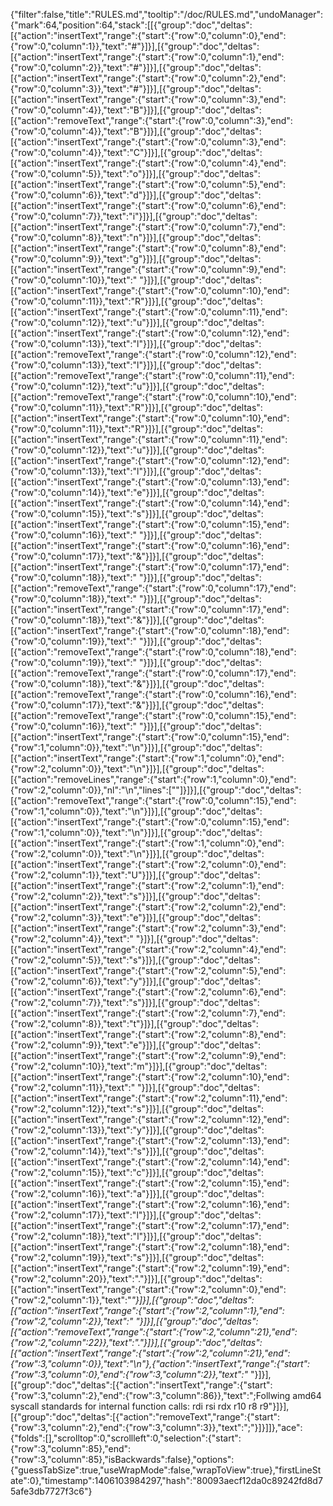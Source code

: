 {"filter":false,"title":"RULES.md","tooltip":"/doc/RULES.md","undoManager":{"mark":64,"position":64,"stack":[[{"group":"doc","deltas":[{"action":"insertText","range":{"start":{"row":0,"column":0},"end":{"row":0,"column":1}},"text":"#"}]}],[{"group":"doc","deltas":[{"action":"insertText","range":{"start":{"row":0,"column":1},"end":{"row":0,"column":2}},"text":"#"}]}],[{"group":"doc","deltas":[{"action":"insertText","range":{"start":{"row":0,"column":2},"end":{"row":0,"column":3}},"text":"#"}]}],[{"group":"doc","deltas":[{"action":"insertText","range":{"start":{"row":0,"column":3},"end":{"row":0,"column":4}},"text":"B"}]}],[{"group":"doc","deltas":[{"action":"removeText","range":{"start":{"row":0,"column":3},"end":{"row":0,"column":4}},"text":"B"}]}],[{"group":"doc","deltas":[{"action":"insertText","range":{"start":{"row":0,"column":3},"end":{"row":0,"column":4}},"text":"C"}]}],[{"group":"doc","deltas":[{"action":"insertText","range":{"start":{"row":0,"column":4},"end":{"row":0,"column":5}},"text":"o"}]}],[{"group":"doc","deltas":[{"action":"insertText","range":{"start":{"row":0,"column":5},"end":{"row":0,"column":6}},"text":"d"}]}],[{"group":"doc","deltas":[{"action":"insertText","range":{"start":{"row":0,"column":6},"end":{"row":0,"column":7}},"text":"i"}]}],[{"group":"doc","deltas":[{"action":"insertText","range":{"start":{"row":0,"column":7},"end":{"row":0,"column":8}},"text":"n"}]}],[{"group":"doc","deltas":[{"action":"insertText","range":{"start":{"row":0,"column":8},"end":{"row":0,"column":9}},"text":"g"}]}],[{"group":"doc","deltas":[{"action":"insertText","range":{"start":{"row":0,"column":9},"end":{"row":0,"column":10}},"text":" "}]}],[{"group":"doc","deltas":[{"action":"insertText","range":{"start":{"row":0,"column":10},"end":{"row":0,"column":11}},"text":"R"}]}],[{"group":"doc","deltas":[{"action":"insertText","range":{"start":{"row":0,"column":11},"end":{"row":0,"column":12}},"text":"u"}]}],[{"group":"doc","deltas":[{"action":"insertText","range":{"start":{"row":0,"column":12},"end":{"row":0,"column":13}},"text":"l"}]}],[{"group":"doc","deltas":[{"action":"removeText","range":{"start":{"row":0,"column":12},"end":{"row":0,"column":13}},"text":"l"}]}],[{"group":"doc","deltas":[{"action":"removeText","range":{"start":{"row":0,"column":11},"end":{"row":0,"column":12}},"text":"u"}]}],[{"group":"doc","deltas":[{"action":"removeText","range":{"start":{"row":0,"column":10},"end":{"row":0,"column":11}},"text":"R"}]}],[{"group":"doc","deltas":[{"action":"insertText","range":{"start":{"row":0,"column":10},"end":{"row":0,"column":11}},"text":"R"}]}],[{"group":"doc","deltas":[{"action":"insertText","range":{"start":{"row":0,"column":11},"end":{"row":0,"column":12}},"text":"u"}]}],[{"group":"doc","deltas":[{"action":"insertText","range":{"start":{"row":0,"column":12},"end":{"row":0,"column":13}},"text":"l"}]}],[{"group":"doc","deltas":[{"action":"insertText","range":{"start":{"row":0,"column":13},"end":{"row":0,"column":14}},"text":"e"}]}],[{"group":"doc","deltas":[{"action":"insertText","range":{"start":{"row":0,"column":14},"end":{"row":0,"column":15}},"text":"s"}]}],[{"group":"doc","deltas":[{"action":"insertText","range":{"start":{"row":0,"column":15},"end":{"row":0,"column":16}},"text":" "}]}],[{"group":"doc","deltas":[{"action":"insertText","range":{"start":{"row":0,"column":16},"end":{"row":0,"column":17}},"text":"&"}]}],[{"group":"doc","deltas":[{"action":"insertText","range":{"start":{"row":0,"column":17},"end":{"row":0,"column":18}},"text":" "}]}],[{"group":"doc","deltas":[{"action":"removeText","range":{"start":{"row":0,"column":17},"end":{"row":0,"column":18}},"text":" "}]}],[{"group":"doc","deltas":[{"action":"insertText","range":{"start":{"row":0,"column":17},"end":{"row":0,"column":18}},"text":"&"}]}],[{"group":"doc","deltas":[{"action":"insertText","range":{"start":{"row":0,"column":18},"end":{"row":0,"column":19}},"text":" "}]}],[{"group":"doc","deltas":[{"action":"removeText","range":{"start":{"row":0,"column":18},"end":{"row":0,"column":19}},"text":" "}]}],[{"group":"doc","deltas":[{"action":"removeText","range":{"start":{"row":0,"column":17},"end":{"row":0,"column":18}},"text":"&"}]}],[{"group":"doc","deltas":[{"action":"removeText","range":{"start":{"row":0,"column":16},"end":{"row":0,"column":17}},"text":"&"}]}],[{"group":"doc","deltas":[{"action":"removeText","range":{"start":{"row":0,"column":15},"end":{"row":0,"column":16}},"text":" "}]}],[{"group":"doc","deltas":[{"action":"insertText","range":{"start":{"row":0,"column":15},"end":{"row":1,"column":0}},"text":"\n"}]}],[{"group":"doc","deltas":[{"action":"insertText","range":{"start":{"row":1,"column":0},"end":{"row":2,"column":0}},"text":"\n"}]}],[{"group":"doc","deltas":[{"action":"removeLines","range":{"start":{"row":1,"column":0},"end":{"row":2,"column":0}},"nl":"\n","lines":[""]}]}],[{"group":"doc","deltas":[{"action":"removeText","range":{"start":{"row":0,"column":15},"end":{"row":1,"column":0}},"text":"\n"}]}],[{"group":"doc","deltas":[{"action":"insertText","range":{"start":{"row":0,"column":15},"end":{"row":1,"column":0}},"text":"\n"}]}],[{"group":"doc","deltas":[{"action":"insertText","range":{"start":{"row":1,"column":0},"end":{"row":2,"column":0}},"text":"\n"}]}],[{"group":"doc","deltas":[{"action":"insertText","range":{"start":{"row":2,"column":0},"end":{"row":2,"column":1}},"text":"U"}]}],[{"group":"doc","deltas":[{"action":"insertText","range":{"start":{"row":2,"column":1},"end":{"row":2,"column":2}},"text":"s"}]}],[{"group":"doc","deltas":[{"action":"insertText","range":{"start":{"row":2,"column":2},"end":{"row":2,"column":3}},"text":"e"}]}],[{"group":"doc","deltas":[{"action":"insertText","range":{"start":{"row":2,"column":3},"end":{"row":2,"column":4}},"text":" "}]}],[{"group":"doc","deltas":[{"action":"insertText","range":{"start":{"row":2,"column":4},"end":{"row":2,"column":5}},"text":"s"}]}],[{"group":"doc","deltas":[{"action":"insertText","range":{"start":{"row":2,"column":5},"end":{"row":2,"column":6}},"text":"y"}]}],[{"group":"doc","deltas":[{"action":"insertText","range":{"start":{"row":2,"column":6},"end":{"row":2,"column":7}},"text":"s"}]}],[{"group":"doc","deltas":[{"action":"insertText","range":{"start":{"row":2,"column":7},"end":{"row":2,"column":8}},"text":"t"}]}],[{"group":"doc","deltas":[{"action":"insertText","range":{"start":{"row":2,"column":8},"end":{"row":2,"column":9}},"text":"e"}]}],[{"group":"doc","deltas":[{"action":"insertText","range":{"start":{"row":2,"column":9},"end":{"row":2,"column":10}},"text":"m"}]}],[{"group":"doc","deltas":[{"action":"insertText","range":{"start":{"row":2,"column":10},"end":{"row":2,"column":11}},"text":" "}]}],[{"group":"doc","deltas":[{"action":"insertText","range":{"start":{"row":2,"column":11},"end":{"row":2,"column":12}},"text":"s"}]}],[{"group":"doc","deltas":[{"action":"insertText","range":{"start":{"row":2,"column":12},"end":{"row":2,"column":13}},"text":"y"}]}],[{"group":"doc","deltas":[{"action":"insertText","range":{"start":{"row":2,"column":13},"end":{"row":2,"column":14}},"text":"s"}]}],[{"group":"doc","deltas":[{"action":"insertText","range":{"start":{"row":2,"column":14},"end":{"row":2,"column":15}},"text":"c"}]}],[{"group":"doc","deltas":[{"action":"insertText","range":{"start":{"row":2,"column":15},"end":{"row":2,"column":16}},"text":"a"}]}],[{"group":"doc","deltas":[{"action":"insertText","range":{"start":{"row":2,"column":16},"end":{"row":2,"column":17}},"text":"l"}]}],[{"group":"doc","deltas":[{"action":"insertText","range":{"start":{"row":2,"column":17},"end":{"row":2,"column":18}},"text":"l"}]}],[{"group":"doc","deltas":[{"action":"insertText","range":{"start":{"row":2,"column":18},"end":{"row":2,"column":19}},"text":"s"}]}],[{"group":"doc","deltas":[{"action":"insertText","range":{"start":{"row":2,"column":19},"end":{"row":2,"column":20}},"text":"."}]}],[{"group":"doc","deltas":[{"action":"insertText","range":{"start":{"row":2,"column":0},"end":{"row":2,"column":1}},"text":"*"}]}],[{"group":"doc","deltas":[{"action":"insertText","range":{"start":{"row":2,"column":1},"end":{"row":2,"column":2}},"text":" "}]}],[{"group":"doc","deltas":[{"action":"removeText","range":{"start":{"row":2,"column":21},"end":{"row":2,"column":22}},"text":"."}]}],[{"group":"doc","deltas":[{"action":"insertText","range":{"start":{"row":2,"column":21},"end":{"row":3,"column":0}},"text":"\n"},{"action":"insertText","range":{"start":{"row":3,"column":0},"end":{"row":3,"column":2}},"text":"* "}]}],[{"group":"doc","deltas":[{"action":"insertText","range":{"start":{"row":3,"column":2},"end":{"row":3,"column":86}},"text":";Follwing amd64 syscall standards for internal function calls: rdi rsi rdx r10 r8 r9"}]}],[{"group":"doc","deltas":[{"action":"removeText","range":{"start":{"row":3,"column":2},"end":{"row":3,"column":3}},"text":";"}]}]]},"ace":{"folds":[],"scrolltop":0,"scrollleft":0,"selection":{"start":{"row":3,"column":85},"end":{"row":3,"column":85},"isBackwards":false},"options":{"guessTabSize":true,"useWrapMode":false,"wrapToView":true},"firstLineState":0},"timestamp":1406103984297,"hash":"80093aecf12da0c89242fd8d75afe3db7727f3c6"}